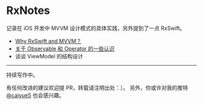 # RxNotes

记录在 iOS 开发中 MVVM 设计模式的具体实践，另外提到了一点 RxSwift。

- [Why RxSwift and MVVM？](https://github.com/caiyue1993/RxNotes/blob/master/00-why-rxswift-and-mvvm.md)
- [关于 Observable 和 Operator 的一些认识](https://github.com/caiyue1993/RxNotes/blob/master/01-observable-and-operator.md)
- 谈谈 ViewModel 的结构设计
---
持续写作中。

有任何改进的建议欢迎提 PR，转载请注明出处：）。
另外，你或许对我的推特 [@caiyue5](https://twitter.com/caiyue5) 也会感兴趣。
